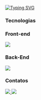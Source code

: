 

 [![Typing SVG](https://readme-typing-svg.herokuapp.com?font=Fira+Code&pause=1000&width=435&lines=Oi!+Meu+Nome+é+Lucas+%F0%9F%96%96)](https://git.io/typing-svg)

<div>
  <h3 > Tecnologias </h3>
   <h3 > Front-end </h3>
 <p>
  <a href="https://skillicons.dev"> <img src="https://skillicons.dev/icons?i=html,css,js,react,bootstrap"></a></p>

  <h3 > Back-End </h3>
 <p> <a href="https://skillicons.dev"> <img src="https://skillicons.dev/icons?i=nodejs,java,mysql,postgres,docker,postman,git"/></a></p>
</div>

<div>
 <h3 > Contatos </h3>
  <a href="https://www.linkedin.com/in/lucas-vicente-564244174/" tang="_blank"> <img src = "https://img.shields.io/badge/LinkedIn-0077B5?style=for-the-badge&logo=linkedin&logoColor=white" target ="_blank" > </img>  </a>
   <a href="" tang="_blank"> <img src = "https://img.shields.io/badge/Portifolio-0077B5?style=for-the-badge&logo=&logoColor=white" target ="_blank" </img>  </a>
 </div>

